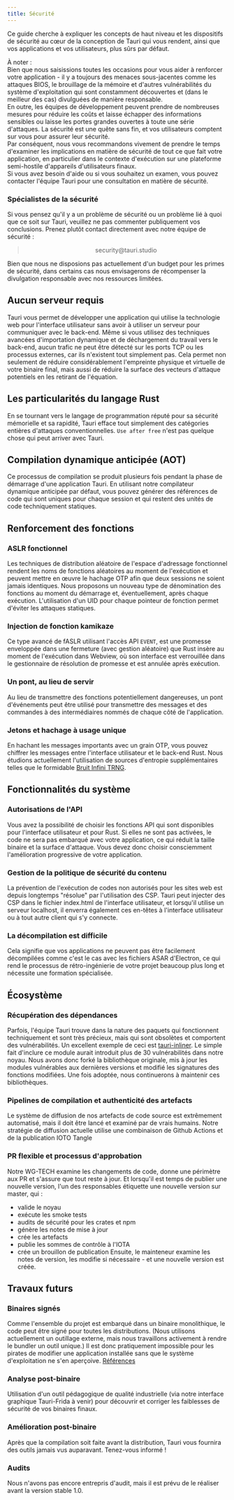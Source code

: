 ```yaml
---
title: Sécurité
---
```


Ce guide cherche à expliquer les concepts de haut niveau et les dispositifs de sécurité au cœur de la conception de Tauri qui vous rendent, ainsi que vos applications et vos utilisateurs, plus sûrs par défaut.

<div className="alert alert--info" role="alert">
  À noter : <br/>
  Bien que nous saisissions toutes les occasions pour vous aider à renforcer votre application - il y a toujours des menaces sous-jacentes comme les attaques BIOS, le brouillage de la mémoire et d'autres vulnérabilités du système d'exploitation qui sont constamment découvertes et (dans le meilleur des cas) divulguées de manière responsable.<br/>
En outre, les équipes de développement peuvent prendre de nombreuses mesures pour réduire les coûts et laisse échapper des informations sensibles ou laisse les portes grandes ouvertes à toute une série d'attaques. La sécurité est une quête sans fin, et vos utilisateurs comptent sur vous pour assurer leur sécurité.<br/>
Par conséquent, nous vous recommandons vivement de prendre le temps d'examiner les implications en matière de sécurité de tout ce que fait votre application, en particulier dans le contexte d'exécution sur une plateforme semi-hostile d'appareils d'utilisateurs finaux.<br/>
Si vous avez besoin d'aide ou si vous souhaitez un examen, vous pouvez contacter l'équipe Tauri pour une consultation en matière de sécurité.
</div>

### Spécialistes de la sécurité

Si vous pensez qu'il y a un problème de sécurité ou un problème lié à quoi que ce soit sur Tauri, veuillez ne pas commenter publiquement vos conclusions. Prenez plutôt contact directement avec notre équipe de sécurité :

> <center>
>   security@tauri.studio
> </center>

Bien que nous ne disposions pas actuellement d'un budget pour les primes de sécurité, dans certains cas nous envisagerons de récompenser la divulgation responsable avec nos ressources limitées.

## Aucun serveur requis

Tauri vous permet de développer une application qui utilise la technologie web pour l'interface utilisateur sans avoir à utiliser un serveur pour communiquer avec le back-end. Même si vous utilisez des techniques avancées d'importation dynamique et de déchargement du travail vers le back-end, aucun trafic ne peut être détecté sur les ports TCP ou les processus externes, car ils n'existent tout simplement pas. Cela permet non seulement de réduire considérablement l'empreinte physique et virtuelle de votre binaire final, mais aussi de réduire la surface des vecteurs d'attaque potentiels en les retirant de l'équation.

## Les particularités du langage Rust

En se tournant vers le langage de programmation réputé pour sa sécurité mémorielle et sa rapidité, Tauri efface tout simplement des catégories entières d'attaques conventionnelles. `Use after free` n'est pas quelque chose qui peut arriver avec Tauri.

## Compilation dynamique anticipée (AOT)

Ce processus de compilation se produit plusieurs fois pendant la phase de démarrage d'une application Tauri. En utilisant notre compilateur dynamique anticipée par défaut, vous pouvez générer des références de code qui sont uniques pour chaque session et qui restent des unités de code techniquement statiques.

## Renforcement des fonctions

### ASLR fonctionnel

Les techniques de distribution aléatoire de l'espace d'adressage fonctionnel rendent les noms de fonctions aléatoires au moment de l'exécution et peuvent mettre en œuvre le hachage OTP afin que deux sessions ne soient jamais identiques. Nous proposons un nouveau type de dénomination des fonctions au moment du démarrage et, éventuellement, après chaque exécution. L'utilisation d'un UID pour chaque pointeur de fonction permet d'éviter les attaques statiques.

### Injection de fonction kamikaze

Ce type avancé de fASLR utilisant l'accès API `EVENT`, est une promesse enveloppée dans une fermeture (avec gestion aléatoire) que Rust insère au moment de l'exécution dans Webview, où son interface est verrouillée dans le gestionnaire de résolution de promesse et est annulée après exécution.

### Un pont, au lieu de servir

Au lieu de transmettre des fonctions potentiellement dangereuses, un pont d'événements peut être utilisé pour transmettre des messages et des commandes à des intermédiaires nommés de chaque côté de l'application.

### Jetons et hachage à usage unique

En hachant les messages importants avec un grain OTP, vous pouvez chiffrer les messages entre l'interface utilisateur et le back-end Rust. Nous étudions actuellement l'utilisation de sources d'entropie supplémentaires telles que le formidable [Bruit Infini TRNG](https://13-37.org/en/shop/infinite-noise-trng/).

## Fonctionnalités du système

### Autorisations de l'API

Vous avez la possibilité de choisir les fonctions API qui sont disponibles pour l'interface utilisateur et pour Rust. Si elles ne sont pas activées, le code ne sera pas embarqué avec votre application, ce qui réduit la taille binaire et la surface d'attaque. Vous devez donc choisir consciemment l'amélioration progressive de votre application.

### Gestion de la politique de sécurité du contenu

La prévention de l'exécution de codes non autorisés pour les sites web est depuis longtemps "résolue" par l'utilisation des CSP. Tauri peut injecter des CSP dans le fichier index.html de l'interface utilisateur, et lorsqu'il utilise un serveur localhost, il enverra également ces en-têtes à l'interface utilisateur ou à tout autre client qui s'y connecte.

### La décompilation est difficile

Cela signifie que vos applications ne peuvent pas être facilement décompilées comme c'est le cas avec les fichiers ASAR d'Electron, ce qui rend le processus de rétro-ingénierie de votre projet beaucoup plus long et nécessite une formation spécialisée.

## Écosystème

### Récupération des dépendances

Parfois, l'équipe Tauri trouve dans la nature des paquets qui fonctionnent techniquement et sont très précieux, mais qui sont obsolètes et comportent des vulnérabilités. Un excellent exemple de ceci est [tauri-inliner](https://github.com/tauri-apps/tauri-inliner). Le simple fait d'inclure ce module aurait introduit plus de 30 vulnérabilités dans notre noyau. Nous avons donc forké la bibliothèque originale, mis à jour les modules vulnérables aux dernières versions et modifié les signatures des fonctions modifiées. Une fois adoptée, nous continuerons à maintenir ces bibliothèques.

### Pipelines de compilation et authenticité des artefacts

Le système de diffusion de nos artefacts de code source est extrêmement automatisé, mais il doit être lancé et examiné par de vrais humains. Notre stratégie de diffusion actuelle utilise une combinaison de Github Actions et de la publication IOTO Tangle

### PR flexible et processus d'approbation

Notre WG-TECH examine les changements de code, donne une périmètre aux PR et s'assure que tout reste à jour. Et lorsqu'il est temps de publier une nouvelle version, l'un des responsables étiquette une nouvelle version sur master, qui :

- valide le noyau
- exécute les smoke tests
- audits de sécurité pour les crates et npm
- génère les notes de mise à jour
- crée les artefacts
- publie les sommes de contrôle à l'IOTA
- crée un brouillon de publication Ensuite, le mainteneur examine les notes de version, les modifie si nécessaire - et une nouvelle version est créée.

## Travaux futurs

### Binaires signés

Comme l'ensemble du projet est embarqué dans un binaire monolithique, le code peut être signé pour toutes les distributions. (Nous utilisons actuellement un outillage externe, mais nous travaillons activement à rendre le bundler un outil unique.) Il est donc pratiquement impossible pour les pirates de modifier une application installée sans que le système d'exploitation ne s'en aperçoive. [Références](https://github.com/electron/asar/issues/123)

### Analyse post-binaire

Utilisation d'un outil pédagogique de qualité industrielle (via notre interface graphique Tauri-Frida à venir) pour découvrir et corriger les faiblesses de sécurité de vos binaires finaux.

### Amélioration post-binaire

Après que la compilation soit faite avant la distribution, Tauri vous fournira des outils jamais vus auparavant. Tenez-vous informé !

### Audits

Nous n'avons pas encore entrepris d'audit, mais il est prévu de le réaliser avant la version stable 1.0.
